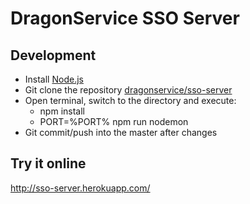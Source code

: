 # DragonService SSO Server

## Development
- Install [Node.js](http://nodejs.org/)
- Git clone the repository [dragonservice/sso-server](https://github.com/dragonservice/sso-server.git)
- Open terminal, switch to the directory and execute:
  - npm install
  - PORT=%PORT% npm run nodemon
- Git commit/push into the master after changes

## Try it online
http://sso-server.herokuapp.com/

